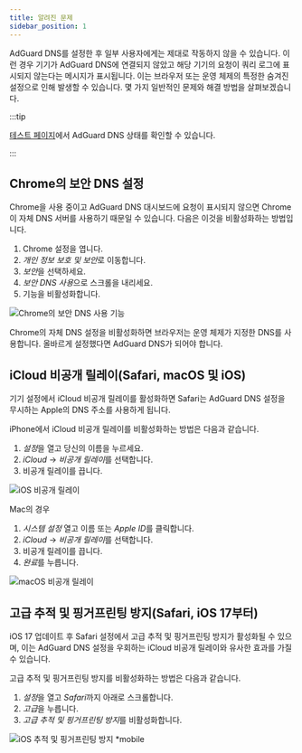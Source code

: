 ```yaml
---
title: 알려진 문제
sidebar_position: 1
---
```


AdGuard DNS를 설정한 후 일부 사용자에게는 제대로 작동하지 않을 수 있습니다. 이런 경우 기기가 AdGuard DNS에 연결되지 않았고 해당 기기의 요청이 쿼리 로그에 표시되지 않는다는 메시지가 표시됩니다. 이는 브라우저 또는 운영 체제의 특정한 숨겨진 설정으로 인해 발생할 수 있습니다. 몇 가지 일반적인 문제와 해결 방법을 살펴보겠습니다.

:::tip

[테스트 페이지](https://adguard.com/test.html)에서 AdGuard DNS 상태를 확인할 수 있습니다.

:::

## Chrome의 보안 DNS 설정

Chrome을 사용 중이고 AdGuard DNS 대시보드에 요청이 표시되지 않으면 Chrome이 자체 DNS 서버를 사용하기 때문일 수 있습니다. 다음은 이것을 비활성화하는 방법입니다.

1. Chrome 설정을 엽니다.
1. *개인 정보 보호 및 보안*로 이동합니다.
1. *보안*을 선택하세요.
1. *보안 DNS 사용*으로 스크롤을 내리세요.
1. 기능을 비활성화합니다.

![Chrome의 보안 DNS 사용 기능](https://cdn.adtidy.org/content/kb/dns/private/solving_problems/known_issues/secure-dns.png)

Chrome의 자체 DNS 설정을 비활성화하면 브라우저는 운영 체제가 지정한 DNS를 사용합니다. 올바르게 설정했다면 AdGuard DNS가 되어야 합니다.

## iCloud 비공개 릴레이(Safari, macOS 및 iOS)

기기 설정에서 iCloud 비공개 릴레이를 활성화하면 Safari는 AdGuard DNS 설정을 무시하는 Apple의 DNS 주소를 사용하게 됩니다.

iPhone에서 iCloud 비공개 릴레이를 비활성화하는 방법은 다음과 같습니다.

1. *설정*을 열고 당신의 이름을 누르세요.
1. *iCloud* → *비공개 릴레이*를 선택합니다.
1. 비공개 릴레이를 끕니다.

![iOS 비공개 릴레이](https://cdn.adtidy.org/content/kb/dns/private/solving_problems/known_issues/private-relay.png)

Mac의 경우

1. *시스템 설정* 열고 이름 또는 *Apple ID*를 클릭합니다.
1. *iCloud* → *비공개 릴레이*를 선택합니다.
1. 비공개 릴레이를 끕니다.
1. *완료*를 누릅니다.

![macOS 비공개 릴레이](https://cdn.adtidy.org/content/kb/dns/private/solving_problems/known_issues/mac-private-relay.png)

## 고급 추적 및 핑거프린팅 방지(Safari, iOS 17부터)

iOS 17 업데이트 후 Safari 설정에서 고급 추적 및 핑거프린팅 방지가 활성화될 수 있으며, 이는 AdGuard DNS 설정을 우회하는 iCloud 비공개 릴레이와 유사한 효과를 가질 수 있습니다.

고급 추적 및 핑거프린팅 방지를 비활성화하는 방법은 다음과 같습니다.

1. *설정*을 열고 *Safari*까지 아래로 스크롤합니다.
1. *고급*을 누릅니다.
1. *고급 추적 및 핑거프린팅 방지*를 비활성화합니다.

![iOS 추적 및 핑거프린팅 방지 *mobile](https://cdn.adtidy.org/content/kb/dns/private/solving_problems/known_issues/ios-tracking-and-fingerprinting.png)
